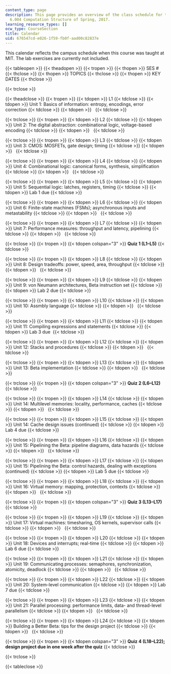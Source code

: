 ```yaml
---
content_type: page
description: This page provides an overview of the class schedule for the MIT course
  6.004 Computation Structure of Spring, 2017.
learning_resource_types: []
ocw_type: CourseSection
title: Calendar
uid: 676547cd-e026-1f59-fb0f-aad00c82837e
---
```


This calendar reflects the campus schedule when this course was taught at MIT. The lab exercises are currently not included.

{{< tableopen >}}
{{< theadopen >}}
{{< tropen >}}
{{< thopen >}}
SES #
{{< thclose >}}
{{< thopen >}}
TOPICS
{{< thclose >}}
{{< thopen >}}
KEY DATES
{{< thclose >}}

{{< trclose >}}

{{< theadclose >}}
{{< tropen >}}
{{< tdopen >}}
L1
{{< tdclose >}}
{{< tdopen >}}
Unit 1: Basics of information: entropy, encodings, error correction
{{< tdclose >}}
{{< tdopen >}}
 
{{< tdclose >}}

{{< trclose >}}
{{< tropen >}}
{{< tdopen >}}
L2
{{< tdclose >}}
{{< tdopen >}}
Unit 2: The digital abstraction: combinational logic, voltage-based encoding
{{< tdclose >}}
{{< tdopen >}}
 
{{< tdclose >}}

{{< trclose >}}
{{< tropen >}}
{{< tdopen >}}
L3
{{< tdclose >}}
{{< tdopen >}}
Unit 3: CMOS: MOSFETs, gate design; timing
{{< tdclose >}}
{{< tdopen >}}
 
{{< tdclose >}}

{{< trclose >}}
{{< tropen >}}
{{< tdopen >}}
L4
{{< tdclose >}}
{{< tdopen >}}
Unit 4: Combinational logic: canonical forms, synthesis, simplification
{{< tdclose >}}
{{< tdopen >}}
 
{{< tdclose >}}

{{< trclose >}}
{{< tropen >}}
{{< tdopen >}}
L5
{{< tdclose >}}
{{< tdopen >}}
Unit 5: Sequential logic: latches, registers, timing
{{< tdclose >}}
{{< tdopen >}}
Lab 1 due
{{< tdclose >}}

{{< trclose >}}
{{< tropen >}}
{{< tdopen >}}
L6
{{< tdclose >}}
{{< tdopen >}}
Unit 6: Finite-state machines (FSMs); asynchronous inputs and metastability
{{< tdclose >}}
{{< tdopen >}}
 
{{< tdclose >}}

{{< trclose >}}
{{< tropen >}}
{{< tdopen >}}
L7
{{< tdclose >}}
{{< tdopen >}}
Unit 7: Performance measures: throughput and latency, pipelining
{{< tdclose >}}
{{< tdopen >}}
 
{{< tdclose >}}

{{< trclose >}}
{{< tropen >}}
{{< tdopen colspan="3" >}}
**Quiz 1 (L1–L5)**
{{< tdclose >}}

{{< trclose >}}
{{< tropen >}}
{{< tdopen >}}
L8
{{< tdclose >}}
{{< tdopen >}}
Unit 8: Design tradeoffs: power, speed, area, throughput
{{< tdclose >}}
{{< tdopen >}}
 
{{< tdclose >}}

{{< trclose >}}
{{< tropen >}}
{{< tdopen >}}
L9
{{< tdclose >}}
{{< tdopen >}}
Unit 9: von Neumann architectures, Beta instruction set
{{< tdclose >}}
{{< tdopen >}}
Lab 2 due
{{< tdclose >}}

{{< trclose >}}
{{< tropen >}}
{{< tdopen >}}
L10
{{< tdclose >}}
{{< tdopen >}}
Unit 10: Assmbly language
{{< tdclose >}}
{{< tdopen >}}
 
{{< tdclose >}}

{{< trclose >}}
{{< tropen >}}
{{< tdopen >}}
L11
{{< tdclose >}}
{{< tdopen >}}
Unit 11: Compiling expressions and statements
{{< tdclose >}}
{{< tdopen >}}
Lab 3 due 
{{< tdclose >}}

{{< trclose >}}
{{< tropen >}}
{{< tdopen >}}
L12
{{< tdclose >}}
{{< tdopen >}}
Unit 12: Stacks and procedures
{{< tdclose >}}
{{< tdopen >}}
 
{{< tdclose >}}

{{< trclose >}}
{{< tropen >}}
{{< tdopen >}}
L13
{{< tdclose >}}
{{< tdopen >}}
Unit 13: Beta implementation
{{< tdclose >}}
{{< tdopen >}}
 
{{< tdclose >}}

{{< trclose >}}
{{< tropen >}}
{{< tdopen colspan="3" >}}
**Quiz 2 (L6–L12)**
{{< tdclose >}}

{{< trclose >}}
{{< tropen >}}
{{< tdopen >}}
L14
{{< tdclose >}}
{{< tdopen >}}
Unit 14: Multilevel memories: locality, performance, caches
{{< tdclose >}}
{{< tdopen >}}
 
{{< tdclose >}}

{{< trclose >}}
{{< tropen >}}
{{< tdopen >}}
L15
{{< tdclose >}}
{{< tdopen >}}
Unit 14: Cache design issues (continued)
{{< tdclose >}}
{{< tdopen >}}
Lab 4 due
{{< tdclose >}}

{{< trclose >}}
{{< tropen >}}
{{< tdopen >}}
L16
{{< tdclose >}}
{{< tdopen >}}
Unit 15: Pipelining the Beta: pipeline diagrams, data hazards
{{< tdclose >}}
{{< tdopen >}}
 
{{< tdclose >}}

{{< trclose >}}
{{< tropen >}}
{{< tdopen >}}
L17
{{< tdclose >}}
{{< tdopen >}}
Unit 15: Pipelining the Beta: control hazards, dealing with exceptions (continued)
{{< tdclose >}}
{{< tdopen >}}
Lab 5 due
{{< tdclose >}}

{{< trclose >}}
{{< tropen >}}
{{< tdopen >}}
L18
{{< tdclose >}}
{{< tdopen >}}
Unit 16: Virtual memory: mapping, protection, contexts
{{< tdclose >}}
{{< tdopen >}}
 
{{< tdclose >}}

{{< trclose >}}
{{< tropen >}}
{{< tdopen colspan="3" >}}
**Quiz 3 (L13–L17)**
{{< tdclose >}}

{{< trclose >}}
{{< tropen >}}
{{< tdopen >}}
L19
{{< tdclose >}}
{{< tdopen >}}
Unit 17: Virtual machines: timesharing, OS kernels, supervisor calls
{{< tdclose >}}
{{< tdopen >}}
 
{{< tdclose >}}

{{< trclose >}}
{{< tropen >}}
{{< tdopen >}}
L20
{{< tdclose >}}
{{< tdopen >}}
Unit 18: Devices and interrupts; real-time
{{< tdclose >}}
{{< tdopen >}}
Lab 6 due
{{< tdclose >}}

{{< trclose >}}
{{< tropen >}}
{{< tdopen >}}
L21
{{< tdclose >}}
{{< tdopen >}}
Unit 19: Communicating processes: semaphores, synchronization, atomicity, deadlock
{{< tdclose >}}
{{< tdopen >}}
 
{{< tdclose >}}

{{< trclose >}}
{{< tropen >}}
{{< tdopen >}}
L22
{{< tdclose >}}
{{< tdopen >}}
Unit 20: System-level communication
{{< tdclose >}}
{{< tdopen >}}
Lab 7 due
{{< tdclose >}}

{{< trclose >}}
{{< tropen >}}
{{< tdopen >}}
L23
{{< tdclose >}}
{{< tdopen >}}
Unit 21: Parallel processing: performance limits, data- and thread-level parallelism
{{< tdclose >}}
{{< tdopen >}}
 
{{< tdclose >}}

{{< trclose >}}
{{< tropen >}}
{{< tdopen >}}
L24
{{< tdclose >}}
{{< tdopen >}}
Building a Better Beta: tips for the design project
{{< tdclose >}}
{{< tdopen >}}
 
{{< tdclose >}}

{{< trclose >}}
{{< tropen >}}
{{< tdopen colspan="3" >}}
**Quiz 4 (L18–L22); design project due in one week after the quiz**
{{< tdclose >}}

{{< trclose >}}

{{< tableclose >}}